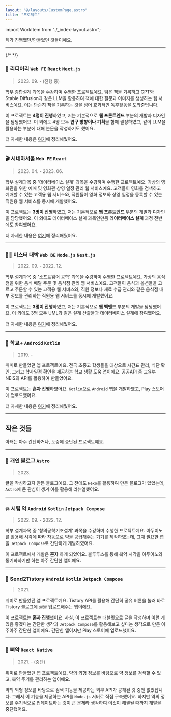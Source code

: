 ```yaml
---
layout: "@/layouts/CustomPage.astro"
title: "프로젝트"
---
```

import WorkItem from "./_index-layout.astro";

제가 진행했던/만들었던 것들이에요.

---

{/* <WorkItem data="리다이어리(Readiary)" /> */}

### 📖 리디어리 `Web FE` `React` `Next.js`

> 2023\. 09\. - (진행 중)

학부 종합설계 과목을 수강하며 수행한 프로젝트예요. 읽은 책을 기록하고 GPT와 Stable Diffusion과 같은 LLM을 활용하여 책에 대한 질문과 이미지를 생성하는 웹 서비스예요. 이는 단순히 책을 기록하는 것을 넘어 효과적인 독후활동을 도와준답니다.

이 프로젝트는 **4명이 진행**하였고, 저는 기본적으로 **웹 프론트엔드** 부분의 개발과 디자인을 담당했어요. 이 외에도 4명 모두 **연구 방향이나 기획**을 함께 결정하였고, 같이 LLM을 활용하는 부분에 대해 논문을 작성하기도 했어요.

더 자세한 내용은 [여기](/works/readiary)에 정리해뒀어요.

---

### 🎬 시네마서울 `Web FE` `React`

> 2023\. 04\. - 2023\. 06\.

학부 설계과목 중 '데이터베이스 설계' 과목을 수강하며 수행한 프로젝트예요. 가상의 영화관을 위한 예매 및 영화관 상영 일정 관리 웹 서비스예요. 고객들이 영화를 검색하고 예매할 수 있는 고객용 웹 서비스와, 직원들이 영화 정보와 상영 일정을 등록할 수 있는 직원용 웹 서비스를 동시에 개발했어요.

이 프로젝트는 **3명이 진행**하였고, 저는 기본적으로 **웹 프론트엔드** 부분의 개발과 디자인을 담당했어요. 이 외에도 데이터베이스 설계 과목인만큼 **데이터베이스 설계** 과정 전반에도 참여했어요.

더 자세한 내용은 [여기](/works/cinema-seoul)에 정리해뒀어요.

---

### 👨‍🍳 미스터 대박 `Web BE` `Node.js` `Nest.js`

> 2022\. 09\. - 2022\. 12\.

학부 설계과목 중 '소프트웨어 공학' 과목을 수강하며 수행한 프로젝트예요. 가상의 음식점을 위한 음식 배달 주문 및 음식점 관리 웹 서비스예요. 고객들이 음식과 옵션들을 고르고 주문할 수 있는 고객용 웹 서비스와, 직원 정보나 재료 수급 관리와 같은 음식점 내부 정보를 관리하는 직원용 웹 서비스를 동시에 개발했어요.

이 프로젝트는 **3명이 진행**하였고, 저는 기본적으로 **웹 백엔드** 부분의 개발을 담당했어요. 이 외에도 3명 모두 UML과 같은 설계 산출물과 데이터베이스 설계에 참여했어요.

더 자세한 내용은 [여기]()에 정리해뒀어요.

---

### 🏤 학교+ `Android` `Kotlin`

> 2019\. -

취미로 만들었던 앱 프로젝트예요. 전국 초중고 학생들을 대상으로 시간표 관리, 식단 확인, 그리고 학사일정 확인을 제공하는 학교 생활 도움 앱이에요. 공공API 중 교육부 NEIS의 API를 활용하여 만들었어요.

이 프로젝트는 **혼자 진행**하였어요. `Kotlin`으로 `Android` 앱을 개발하였고, Play 스토어에 업로드했어요.

더 자세한 내용은 [여기](/works/hakkyoplus)에 정리해뒀어요.

---

## 작은 것들

아래는 아주 간단하거나, 도중에 중단된 프로젝트예요.

---

### 🏈 개인 블로그 `Astro`

> 2023\.

글을 작성하고자 만든 블로그예요. 그 전에도 `Hexo`를 활용하여 만든 블로그가 있었는데, `Astro`에 큰 관심이 생겨 이를 활용해 리뉴얼했어요.

---

### 💥 시립 약 `Android` `Kotlin` `Jetpack Compose`

> 2022\. 09\. - 2022\. 12\.

학부 설계과목 중 '창의공학기초설계' 과목을 수강하며 수행한 프로젝트예요. 아두이노를 활용해 시각에 따라 자동으로 약을 공급해주는 기기를 제작하였는데, 그때 필요한 앱을 `Jetpack Compose`로 간단하게 개발하였어요.

이 프로젝트에서 개발은 **혼자** 하게 되었어요. 블루투스를 통해 복약 시각을 아두이노와 동기화하기만 하는 아주 간단한 앱이에요.

---

### 🧱 Send2Tistory `Android` `Kotlin` `Jetpack Compose`

> 2021\.

취미로 만들었던 앱 프로젝트예요. Tistory API를 활용해 간단히 공유 버튼을 눌러 바로 Tistory 블로그에 글을 업로드해주는 앱이에요.

이 프로젝트는 **혼자 진행**했어요. 사실, 이 프로젝트는 태블릿으로 글을 작성하며 이런 게 있음 좋겠다는 간단한 생각과 `Jetpack Compose`를 활용해보고 싶다는 생각으로 만든 아주아주 간단한 앱이에요. 간단한 앱이지만 Play 스토어에 업로드했어요.

---

### 💊 삐약 `React Native`

> 2021\. - (중단)

취미로 만들었던 앱 프로젝트예요. 약의 외형 정보를 바탕으로 약 정보를 검색할 수 있고, 복약 주기를 관리하는 앱이에요.

약의 외형 정보를 바탕으로 검색 기능을 제공하는 외부 API가 공개된 것 중엔 없었답니다. 그래서 이 기능을 제공하는 API를 `Node.js` 서버로 직접 구축했어요. 하지만 약의 정보를 주기적으로 업데이트하는 것이 큰 문제라 생각하여 이것이 해결될 때까지 개발을 중단했어요.

